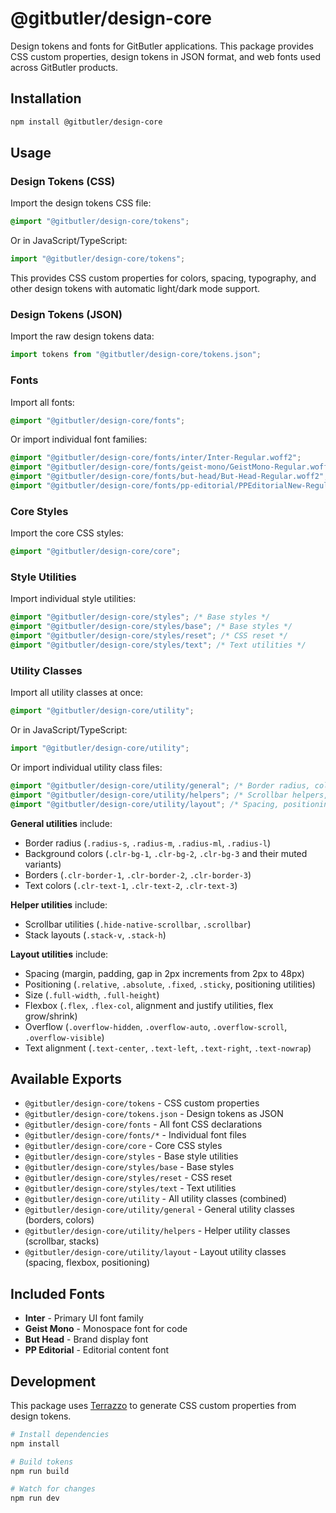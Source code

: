 # @gitbutler/design-core

Design tokens and fonts for GitButler applications. This package provides CSS custom properties, design tokens in JSON format, and web fonts used across GitButler products.

## Installation

```bash
npm install @gitbutler/design-core
```

## Usage

### Design Tokens (CSS)

Import the design tokens CSS file:

```css
@import "@gitbutler/design-core/tokens";
```

Or in JavaScript/TypeScript:

```javascript
import "@gitbutler/design-core/tokens";
```

This provides CSS custom properties for colors, spacing, typography, and other design tokens with automatic light/dark mode support.

### Design Tokens (JSON)

Import the raw design tokens data:

```javascript
import tokens from "@gitbutler/design-core/tokens.json";
```

### Fonts

Import all fonts:

```css
@import "@gitbutler/design-core/fonts";
```

Or import individual font families:

```css
@import "@gitbutler/design-core/fonts/inter/Inter-Regular.woff2";
@import "@gitbutler/design-core/fonts/geist-mono/GeistMono-Regular.woff2";
@import "@gitbutler/design-core/fonts/but-head/But-Head-Regular.woff2";
@import "@gitbutler/design-core/fonts/pp-editorial/PPEditorialNew-Regular.woff2";
```

### Core Styles

Import the core CSS styles:

```css
@import "@gitbutler/design-core/core";
```

### Style Utilities

Import individual style utilities:

```css
@import "@gitbutler/design-core/styles"; /* Base styles */
@import "@gitbutler/design-core/styles/base"; /* Base styles */
@import "@gitbutler/design-core/styles/reset"; /* CSS reset */
@import "@gitbutler/design-core/styles/text"; /* Text utilities */
```

### Utility Classes

Import all utility classes at once:

```css
@import "@gitbutler/design-core/utility";
```

Or in JavaScript/TypeScript:

```javascript
import "@gitbutler/design-core/utility";
```

Or import individual utility class files:

```css
@import "@gitbutler/design-core/utility/general"; /* Border radius, colors, borders */
@import "@gitbutler/design-core/utility/helpers"; /* Scrollbar helpers, stack utilities */
@import "@gitbutler/design-core/utility/layout"; /* Spacing, positioning, flexbox, overflow, text alignment */
```

**General utilities** include:

- Border radius (`.radius-s`, `.radius-m`, `.radius-ml`, `.radius-l`)
- Background colors (`.clr-bg-1`, `.clr-bg-2`, `.clr-bg-3` and their muted variants)
- Borders (`.clr-border-1`, `.clr-border-2`, `.clr-border-3`)
- Text colors (`.clr-text-1`, `.clr-text-2`, `.clr-text-3`)

**Helper utilities** include:

- Scrollbar utilities (`.hide-native-scrollbar`, `.scrollbar`)
- Stack layouts (`.stack-v`, `.stack-h`)

**Layout utilities** include:

- Spacing (margin, padding, gap in 2px increments from 2px to 48px)
- Positioning (`.relative`, `.absolute`, `.fixed`, `.sticky`, positioning utilities)
- Size (`.full-width`, `.full-height`)
- Flexbox (`.flex`, `.flex-col`, alignment and justify utilities, flex grow/shrink)
- Overflow (`.overflow-hidden`, `.overflow-auto`, `.overflow-scroll`, `.overflow-visible`)
- Text alignment (`.text-center`, `.text-left`, `.text-right`, `.text-nowrap`)

## Available Exports

- `@gitbutler/design-core/tokens` - CSS custom properties
- `@gitbutler/design-core/tokens.json` - Design tokens as JSON
- `@gitbutler/design-core/fonts` - All font CSS declarations
- `@gitbutler/design-core/fonts/*` - Individual font files
- `@gitbutler/design-core/core` - Core CSS styles
- `@gitbutler/design-core/styles` - Base style utilities
- `@gitbutler/design-core/styles/base` - Base styles
- `@gitbutler/design-core/styles/reset` - CSS reset
- `@gitbutler/design-core/styles/text` - Text utilities
- `@gitbutler/design-core/utility` - All utility classes (combined)
- `@gitbutler/design-core/utility/general` - General utility classes (borders, colors)
- `@gitbutler/design-core/utility/helpers` - Helper utility classes (scrollbar, stacks)
- `@gitbutler/design-core/utility/layout` - Layout utility classes (spacing, flexbox, positioning)

## Included Fonts

- **Inter** - Primary UI font family
- **Geist Mono** - Monospace font for code
- **But Head** - Brand display font
- **PP Editorial** - Editorial content font

## Development

This package uses [Terrazzo](https://terrazzo.app/) to generate CSS custom properties from design tokens.

```bash
# Install dependencies
npm install

# Build tokens
npm run build

# Watch for changes
npm run dev
```
